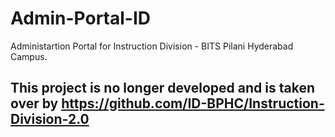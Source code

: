 # Admin-Portal-ID
Administartion Portal for Instruction Division - BITS Pilani Hyderabad Campus.

## This project is no longer developed and is taken over by https://github.com/ID-BPHC/Instruction-Division-2.0
